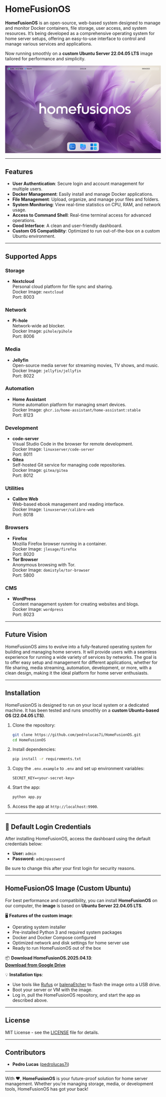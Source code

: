 # HomeFusionOS

**HomeFusionOS** is an open-source, web-based system designed to manage and monitor Docker containers, file storage, user access, and system resources. It’s being developed as a comprehensive operating system for home server setups, offering an easy-to-use interface to control and manage various services and applications.

Now running smoothly on a **custom Ubuntu Server 22.04.05 LTS** image tailored for performance and simplicity.

![HomefusionOS Dashboard](screenshots/dashboard.png)

---

## Features

- **User Authentication**: Secure login and account management for multiple users.
- **Docker Management**: Easily install and manage Docker applications.
- **File Management**: Upload, organize, and manage your files and folders.
- **System Monitoring**: View real-time statistics on CPU, RAM, and network usage.
- **Access to Command Shell**: Real-time terminal access for advanced operations.
- **Good Interface**: A clean and user-friendly dashboard.
- **Custom OS Compatibility**: Optimized to run out-of-the-box on a custom Ubuntu environment.

---

## Supported Apps

### **Storage**
- **Nextcloud**  
  Personal cloud platform for file sync and sharing.  
  Docker Image: `nextcloud`  
  Port: 8003

### **Network**
- **Pi-hole**  
  Network-wide ad blocker.  
  Docker Image: `pihole/pihole`  
  Port: 8006

### **Media**
- **Jellyfin**  
  Open-source media server for streaming movies, TV shows, and music.  
  Docker Image: `jellyfin/jellyfin`  
  Port: 8022

### **Automation**
- **Home Assistant**  
  Home automation platform for managing smart devices.  
  Docker Image: `ghcr.io/home-assistant/home-assistant:stable`  
  Port: 8123

### **Development**
- **code-server**  
  Visual Studio Code in the browser for remote development.  
  Docker Image: `linuxserver/code-server`  
  Port: 8011
- **Gitea**  
  Self-hosted Git service for managing code repositories.  
  Docker Image: `gitea/gitea`  
  Port: 8012

### **Utilities**
- **Calibre Web**  
  Web-based ebook management and reading interface.  
  Docker Image: `linuxserver/calibre-web`  
  Port: 8018

### **Browsers**
- **Firefox**  
  Mozilla Firefox browser running in a container.  
  Docker Image: `jlesage/firefox`  
  Port: 8020
- **Tor Browser**  
  Anonymous browsing with Tor.  
  Docker Image: `domistyle/tor-browser`  
  Port: 5800

### **CMS**
- **WordPress**  
  Content management system for creating websites and blogs.  
  Docker Image: `wordpress`  
  Port: 8023

---

## Future Vision

HomeFusionOS aims to evolve into a fully-featured operating system for building and managing home servers. It will provide users with a seamless experience for running a wide variety of services by networks. The goal is to offer easy setup and management for different applications, whether for file sharing, media streaming, automation, development, or more, with a clean design, making it the ideal platform for home server enthusiasts.

---

## Installation

HomeFusionOS is designed to run on your local system or a dedicated machine. It has been tested and runs smoothly on a **custom Ubuntu-based OS (22.04.05 LTS)**.

1. Clone the repository:
    ```bash
    git clone https://github.com/pedrolucas7i/HomeFusionOS.git
    cd HomeFusionOS
    ```

2. Install dependencies:
    ```bash
    pip install -r requirements.txt
    ```

3. Copy the `.env.example` to `.env` and set up environment variables:
    ```
    SECRET_KEY=<your-secret-key>
    ```

4. Start the app:
    ```bash
    python app.py
    ```

5. Access the app at `http://localhost:9900`.

---

## 🔐 Default Login Credentials

After installing HomeFusionOS, access the dashboard using the default credentials below:

- **User:** `admin`  
- **Password:** `adminpassword`

Be sure to change this after your first login for security reasons.

---

## HomeFusionOS Image (Custom Ubuntu)

For best performance and compatibility, you can install **HomeFusionOS** on our computer, the **image** is based on **Ubuntu Server 22.04.05 LTS**.

🖥️ **Features of the custom image**:
- Operating system installer
- Pre-installed Python 3 and required system packages
- Docker and Docker Compose configured
- Optimized network and disk settings for home server use
- Ready to run HomeFusionOS out of the box

📦 **Download HomeFusionOS.2025.04.13**:  
**[Download from Google Drive](https://drive.google.com/file/d/1cX5vTPpm8yxc9rlMzYkkmdbrKGTtiy_W/view?usp=drive_link)**

💡 **Installation tips**:
- Use tools like [Rufus](https://rufus.ie) or [balenaEtcher](https://www.balena.io/etcher/) to flash the image onto a USB drive.
- Boot your server or VM with the image.
- Log in, pull the HomeFusionOS repository, and start the app as described above.

---

## License

MIT License - see the [LICENSE](LICENSE) file for details.

---

## Contributors

- **Pedro Lucas** ([pedrolucas7i](https://github.com/pedrolucas7i))

---

With ❤️, **HomeFusionOS** is your future-proof solution for home server management. Whether you're managing storage, media, or development tools, HomeFusionOS has got your back!

